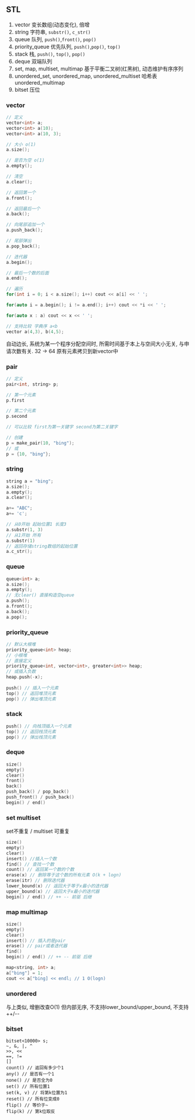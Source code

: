 ## STL
1. vector
变长数组(动态变化), 倍增
2. string
字符串, `substr()`, `c_str()`
3. queue
队列, `push()`,`front()`, `pop()`
4. priority_queue
优先队列, `push()`,`pop()`, `top()`
5. stack
栈, `push()`, `top()`, `pop()`
6. deque
双端队列
7. set, map, multiset, multimap
基于平衡二叉树(红黑树), 动态维护有序序列
8. unordered_set, unordered_map, unordered_multiset
哈希表unordered_multimap
9. bitset 压位

### vector
``` C++
// 定义
vector<int> a;
vector<int> a(10);
vector<int> a(10, 3);

// 大小 o(1)
a.size();

// 是否为空 o(1)
a.empty();

// 清空
a.clear();

// 返回第一个
a.front();

// 返回最后一个
a.back();

// 向尾部追加一个
a.push_back();

// 尾部弹出
a.pop_back();

// 迭代器
a.begin();

// 最后一个数的后面
a.end();

// 遍历
for(int i = 0; i < a.size(); i++) cout << a[i] << ' ';

for(auto i = a.begin(); i != a.end(); i++) cout << *i << ' ';

for(auto x : a) cout << x << ' ';

// 支持比较 字典序 a<b
vector a(4,3), b(4,5);

```
自动边长, 系统为某一个程序分配空间时, 所需时间基于本上与空间大小无关, 与申请次数有关.
32 -> 64 原有元素拷贝到新vector中

### pair
``` C++
// 定义
pair<int, string> p;

// 第一个元素
p.first

// 第二个元素
p.second

// 可以比较 first为第一关键字 second为第二关键字

// 创建
p = make_pair(10, "bing");
// 或
p = {10, "bing"};
```

### string
``` c++
string a = "bing";
a.size();
a.empty();
a.clear();

a+= "ABC";
a+= 'c';

// 从0开始 起始位置1 长度3
a.substr(1, 3)
// 从1开始 所有
a.substr(1)
// 返回存储string数组的起始位置
a.c_str();
```

### queue
``` C++
queue<int> a;
a.size();
a.empty();
// 无clear() 直接构造空queue
a.push();
a.front();
a.back();
a.pop(); 
```

### priority_queue
``` c++
// 默认大根堆
priority_queue<int> heap; 
// 小根堆
// 直接定义
priority_queue<int, vector<int>, greater<int>> heap;
// 或插入负数
heap.push(-x);
 
push() // 插入一个元素
top() // 返回堆顶元素
pop() // 弹出堆顶元素 
```

### stack
``` C++
push() // 向栈顶插入一个元素
top() // 返回栈顶元素
pop() // 弹出栈顶元素
```

### deque
``` C++
size()
empty()
clear()
front()
back()
push_back() / pop_back()
push_front() / push_back()
begin() / end() 
```

### set multiset
set不重复 / multiset 可重复
``` C++
size()
empty()
clear()
insert() //插入一个数
find() // 查找一个数
count() // 返回某一个数的个数
erase(x) // 删除等于这个数的所有元素 O(k + logn)
erase(itr) // 删除迭代器
lower_bound(x) // 返回大于等于x最小的迭代器
upper_bound(x) // 返回大于x最小的迭代器
begin() / end() // ++ -- 前驱 后继
```
### map multimap
``` C++
size()
empty()
clear()
insert() // 插入的是pair
erase() // pair或者迭代器
find()
begin() / end() // ++ -- 前驱 后继

map<string, int> a;
a["bing"] = 1;
cout << a["bing] << endl; // 1 O(logn)
```

### unordered
与上类似, 增删改查O(1)
但内部无序, 不支持lower_bound/upper_bound, 不支持++/--

### bitset
```
bitset<10000> s;
~, &, |, ^
>>, <<
==, !=
[]
count() // 返回有多少个1
any() // 是否有一个1
none() // 是否全为0
set() // 所有位置1
set(k, v) // 将第k位置为1
reset() // 所有位变成0
flip() // 等价于~
flip(k) // 第k位取反 
``` 
